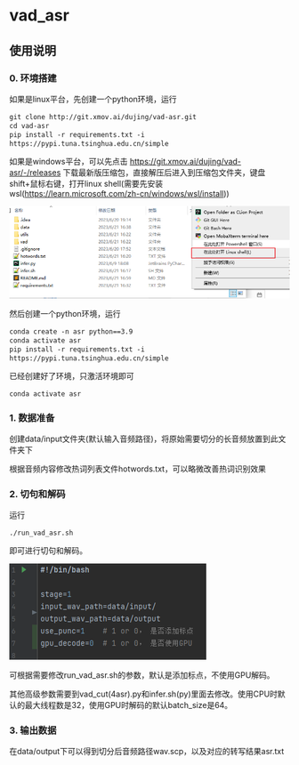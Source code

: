 # vad_asr

## 使用说明

### 0. 环境搭建
如果是linux平台，先创建一个python环境，运行
```shell
git clone http://git.xmov.ai/dujing/vad-asr.git
cd vad-asr
pip install -r requirements.txt -i https://pypi.tuna.tsinghua.edu.cn/simple
```

如果是windows平台，可以先点击 https://git.xmov.ai/dujing/vad-asr/-/releases 下载最新版压缩包，直接解压后进入到压缩包文件夹，键盘shift+鼠标右键，打开linux shell(需要先安装wsl(https://learn.microsoft.com/zh-cn/windows/wsl/install))

![](img.png)

然后创建一个python环境，运行
```shell
conda create -n asr python==3.9
conda activate asr
pip install -r requirements.txt -i https://pypi.tuna.tsinghua.edu.cn/simple
```
已经创建好了环境，只激活环境即可
```shell
conda activate asr
```

### 1. 数据准备
创建data/input文件夹(默认输入音频路径)，将原始需要切分的长音频放置到此文件夹下

根据音频内容修改热词列表文件hotwords.txt，可以略微改善热词识别效果

### 2. 切句和解码
运行
```shell
./run_vad_asr.sh

```
即可进行切句和解码。

![img_1.png](img_1.png)

可根据需要修改run_vad_asr.sh的参数，默认是添加标点，不使用GPU解码。

其他高级参数需要到vad_cut(4asr).py和infer.sh(py)里面去修改。使用CPU时默认的最大线程数是32，使用GPU时解码的默认batch_size是64。

### 3. 输出数据
在data/output下可以得到切分后音频路径wav.scp，以及对应的转写结果asr.txt

